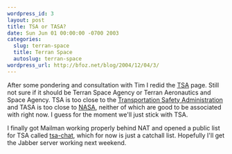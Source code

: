 ```yaml
---
wordpress_id: 3
layout: post
title: TSA or TASA?
date: Sun Jun 01 00:00:00 -0700 2003
categories:
  slug: terran-space
  title: Terran Space
  autoslug: terran-space
wordpress_url: http://bfoz.net/blog/2004/12/04/3/
---
```


After some pondering and consultation with Tim I redid the [TSA](http://terranspace.org) page. Still not sure if it should be Terran Space Agency or Terran Aeronautics and Space Agency. TSA is too close to the [Transportation Safety Administration](http://www.tsa.dot.gov) and TASA is too close to [NASA](http://www.nasa.gov), neither of which are good to be associated with right now. I guess for the moment we'll just stick with TSA.

I finally got Mailman working properly behind NAT and opened a public list for TSA called [tsa-chat](http://neptune.homeunix.net/mailman/listinfo/tsa-chat), which for now is just a catchall list. Hopefully I'll get the Jabber server working next weekend.
